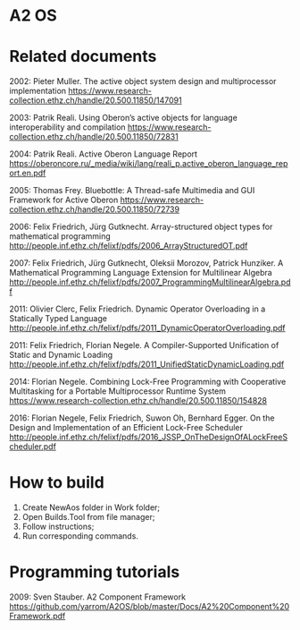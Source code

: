# A2 OS


# Related documents
2002: Pieter Muller. The active object system design and multiprocessor implementation
https://www.research-collection.ethz.ch/handle/20.500.11850/147091

2003: Patrik Reali. Using Oberon’s active objects for language interoperability and compilation
https://www.research-collection.ethz.ch/handle/20.500.11850/72831

2004: Patrik Reali. Active Oberon Language Report
https://oberoncore.ru/_media/wiki/lang/reali_p.active_oberon_language_report.en.pdf

2005: Thomas Frey. Bluebottle: A Thread-safe Multimedia and GUI Framework for Active Oberon
https://www.research-collection.ethz.ch/handle/20.500.11850/72739

2006: Felix Friedrich, Jürg Gutknecht. Array-structured object types for mathematical programming
http://people.inf.ethz.ch/felixf/pdfs/2006_ArrayStructuredOT.pdf

2007: Felix Friedrich, Jürg Gutknecht, Oleksii Morozov, Patrick Hunziker. A Mathematical Programming Language Extension for Multilinear Algebra
http://people.inf.ethz.ch/felixf/pdfs/2007_ProgrammingMultilinearAlgebra.pdf

2011: Olivier Clerc, Felix Friedrich. Dynamic Operator Overloading in a Statically Typed Language
http://people.inf.ethz.ch/felixf/pdfs/2011_DynamicOperatorOverloading.pdf

2011: Felix Friedrich, Florian Negele. A Compiler-Supported Unification of Static and Dynamic Loading
http://people.inf.ethz.ch/felixf/pdfs/2011_UnifiedStaticDynamicLoading.pdf

2014: Florian Negele. Combining Lock-Free Programming with Cooperative Multitasking for a Portable Multiprocessor Runtime System
https://www.research-collection.ethz.ch/handle/20.500.11850/154828

2016: Florian Negele, Felix Friedrich, Suwon Oh, Bernhard Egger. On the Design and Implementation of an Efficient Lock-Free Scheduler
http://people.inf.ethz.ch/felixf/pdfs/2016_JSSP_OnTheDesignOfALockFreeScheduler.pdf

# How to build
1. Create NewAos folder in Work folder;
2. Open Builds.Tool from file manager;
3. Follow instructions;
4. Run corresponding commands.

# Programming tutorials
2009: Sven Stauber. A2 Component Framework
https://github.com/yarrom/A2OS/blob/master/Docs/A2%20Component%20Framework.pdf

